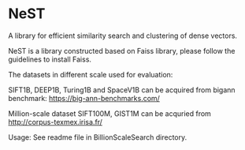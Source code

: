 # NeST
A library for efficient similarity search and clustering of dense vectors.

NeST is a library constructed based on Faiss library, please follow the guidelines to install Faiss.

The datasets in different scale used for evaluation: 

SIFT1B, DEEP1B, Turing1B and SpaceV1B can be acquired from bigann benchmark: https://big-ann-benchmarks.com/

Million-scale dataset SIFT100M, GIST1M can be acquried from http://corpus-texmex.irisa.fr/

Usage:
See readme file in BillionScaleSearch directory.



